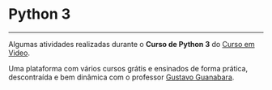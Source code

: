 # Python 3
---
Algumas atividades realizadas durante o **Curso de Python 3** do [Curso em Video](https://www.cursoemvideo.com/curso/).

Uma plataforma com vários cursos grátis e ensinados de forma prática, descontraída e bem dinâmica com o professor [Gustavo Guanabara](https://gustavoguanabara.github.io).
